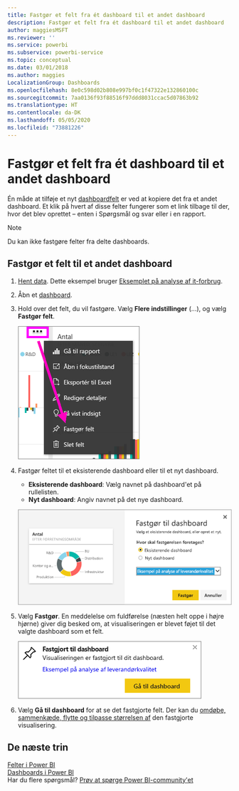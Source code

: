 ```yaml
---
title: Fastgør et felt fra ét dashboard til et andet dashboard
description: Fastgør et felt fra ét dashboard til et andet dashboard
author: maggiesMSFT
ms.reviewer: ''
ms.service: powerbi
ms.subservice: powerbi-service
ms.topic: conceptual
ms.date: 03/01/2018
ms.author: maggies
LocalizationGroup: Dashboards
ms.openlocfilehash: 8e0c598d02b808e997bf0c1f47322e132860100c
ms.sourcegitcommit: 7aa0136f93f88516f97ddd8031ccac5d07863b92
ms.translationtype: HT
ms.contentlocale: da-DK
ms.lasthandoff: 05/05/2020
ms.locfileid: "73881226"
---
```

# <a name="pin-a-tile-from-one-dashboard-to-another-dashboard"></a>Fastgør et felt fra ét dashboard til et andet dashboard
Én måde at tilføje et nyt [dashboardfelt](consumer/end-user-tiles.md) er ved at kopiere det fra et andet dashboard. Et klik på hvert af disse felter fungerer som et link tilbage til der, hvor det blev oprettet – enten i Spørgsmål og svar eller i en rapport. 

> [!NOTE]
> Du kan ikke fastgøre felter fra delte dashboards.

## <a name="pin-a-tile-to-another-dashboard"></a>Fastgør et felt til et andet dashboard
1. [Hent data](service-get-data.md). Dette eksempel bruger [Eksemplet på analyse af it-forbrug](sample-it-spend.md).
2. Åbn et [dashboard](consumer/end-user-dashboards.md).
3. Hold over det felt, du vil fastgøre. Vælg **Flere indstillinger** (...), og vælg **Fastgør felt**.  
   
   ![ellipsemenu](media/service-pin-tile-to-another-dashboard/power-bi-pin-another-dash.png)
4. Fastgør feltet til et eksisterende dashboard eller til et nyt dashboard. 
   
   * **Eksisterende dashboard**: Vælg navnet på dashboard'et på rullelisten.
   * **Nyt dashboard**: Angiv navnet på det nye dashboard.
   
   ![Fastgør til dashboarddialogboks](media/service-pin-tile-to-another-dashboard/pbi_pintoanotherdash.png)
5. Vælg **Fastgør**.
   En meddelelse om fuldførelse (næsten helt oppe i højre hjørne) giver dig besked om, at visualiseringen er blevet føjet til det valgte dashboard som et felt.
   
   ![Fastgør til dashboardvindue](media/service-pin-tile-to-another-dashboard/power-bi-pin-success.png)
6. Vælg **Gå til dashboard** for at se det fastgjorte felt. Der kan du [omdøbe, sammenkæde, flytte og tilpasse størrelsen af](service-dashboard-edit-tile.md) den fastgjorte visualisering.

## <a name="next-steps"></a>De næste trin
[Felter i Power BI](consumer/end-user-tiles.md)  
[Dashboards i Power BI](consumer/end-user-dashboards.md)  
Har du flere spørgsmål? [Prøv at spørge Power BI-community'et](https://community.powerbi.com/)

